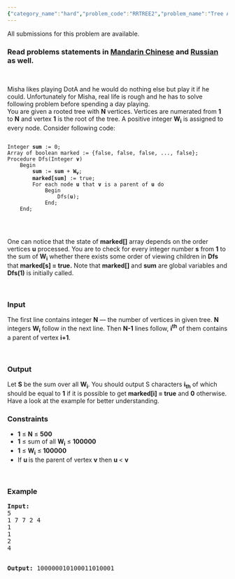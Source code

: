 ```yaml
---
{"category_name":"hard","problem_code":"RRTREE2","problem_name":"Tree Again","languages_supported":{"0":"ADA","1":"ASM","2":"BASH","3":"BF","4":"C","5":"C99 strict","6":"CAML","7":"CLOJ","8":"CLPS","9":"CPP 4.3.2","10":"CPP 4.9.2","11":"CPP14","12":"CS2","13":"D","14":"ERL","15":"FORT","16":"FS","17":"GO","18":"HASK","19":"ICK","20":"ICON","21":"JAVA","22":"JS","23":"LISP clisp","24":"LISP sbcl","25":"LUA","26":"NEM","27":"NICE","28":"NODEJS","29":"PAS fpc","30":"PAS gpc","31":"PERL","32":"PERL6","33":"PHP","34":"PIKE","35":"PRLG","36":"PYTH","37":"PYTH 3.4","38":"RUBY","39":"SCALA","40":"SCM guile","41":"SCM qobi","42":"ST","43":"TCL","44":"TEXT","45":"WSPC"},"max_timelimit":3,"source_sizelimit":50000,"problem_author":"Rubanenko","problem_tester":"shiplu","date_added":"12-07-2014","tags":{"0":"Rubanenko","1":"cook48","2":"dfs","3":"knapsack","4":"medium"},"editorial_url":"http://discuss.codechef.com/problems/RRTREE2","time":{"view_start_date":1405884600,"submit_start_date":1405884600,"visible_start_date":1405884600,"end_date":1735669800},"layout":"problem"}
---
```

<span class="solution-visible-txt">All submissions for this problem are available.</span><h3> Read problems statements in <a target="_blank" href="http://www.codechef.com/download/translated/COOK48/mandarin2/RRTREE2.pdf">Mandarin Chinese</a> and <a target="_blank" href="http://www.codechef.com/download/translated/COOK48/russian/RRTREE2.pdf">Russian</a> as well.</h3>
<p> </p>
<p>Misha likes playing DotA and he would do nothing else but play it if he could. Unfortunately for Misha, real life is rough and he has to solve following problem before spending a day playing. <br />
You are given a rooted tree with <b>N</b> vertices. Vertices are numerated from <b>1</b> to <b>N</b> and vertex <b>1</b> is the root of the tree. A positive integer <b>W<sub>i</sub></b> is assigned to every node. Consider following code:</p>
<pre><code>
Integer <b>sum</b> := 0;
Array of boolean marked := {false, false, false, ..., false};
Procedure Dfs(Integer <b>v</b>)
    Begin
        <b>sum</b> := <b>sum</b> + <b>W<sub>v</sub></b>;
        <b>marked[sum]</b> := true;
        For each node <b>u</b> that <b>v</b> is a parent of <b>u</b> do
            Begin
                Dfs(<b>u</b>);
            End;
    End;

</code></pre><p><br />
One can notice that the state of <b>marked[]</b> array depends on the order vertices <b>u</b> processed. You are to check for every integer number <b>s</b> from <b>1</b> to the sum of <b>W<sub>i</sub></b> whether there exists some order of viewing children in <b>Dfs</b> that <b>marked[s] = true.</b>  Note that <b>marked[]</b> and <b>sum</b> are global variables and <b>Dfs(1)</b> is initially called.
 </p>
<p> </p>
<h3>Input</h3>
<p>The first line contains integer <b>N</b> — the number of vertices in given tree. <b>N</b> integers <b>W<sub>i</sub></b> follow in the next line. Then <b>N-1</b> lines follow, <b>i<sup>th</sup></b> of them contains a parent of vertex <b>i+1</b>. </p>
<p> </p>
<h3>Output</h3>
<p>Let <b>S</b> be the sum over all <b>W<sub>i</sub></b>. You should output S characters <b>i<sub>th</sub></b> of which should be equal to <b>1</b> if it is possible to get <b>marked[i] = true</b> and <b>0</b> otherwise. Have a look at the example for better understanding. </p>
<h3>Constraints</h3>
<ul>
<li><b>1</b> ≤ <b>N</b> ≤ <b>500</b></li>
<li><b>1</b> ≤ sum of all <b>W<sub>i</sub></b> ≤ <b>100000</b></li>
<li><b>1</b> ≤ <b>W<sub>i</sub></b> ≤ <b>100000</b></li>
<li> If <b> u </b> is the parent of vertex <b>v</b>  then <b> u </b>  &lt; <b>v</b></li>
</ul>
<p> </p>
<h3>Example</h3>
<pre><b>Input:</b>
5
1 7 7 2 4
1
1
2
4

<b>Output:</b>
100000010100011010001

</pre><p> </p>
